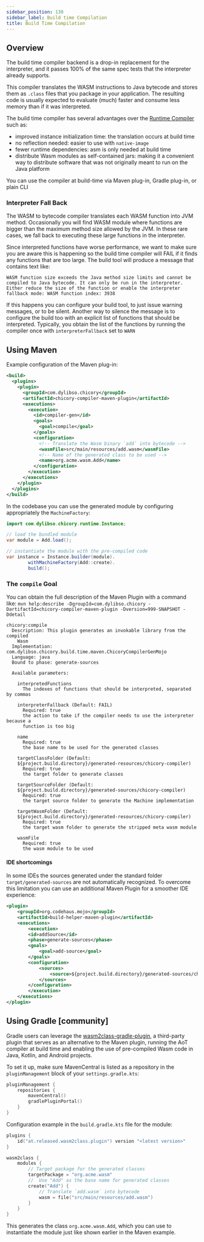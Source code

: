 ```yaml
---
sidebar_position: 130
sidebar_label: Build time Compilation
title: Build Time Compilation
---
```

## Overview

The build time compiler backend is a drop-in replacement for the interpreter, and it passes 100% of the same 
spec tests that the interpreter already supports.

This compiler translates the WASM instructions to Java bytecode and stores them as `.class` files
that you package in your application.  The resulting code is usually expected to evaluate (much) faster and 
consume less memory than if it was interpreted.

The build time compiler has several advantages over the [Runtime Compiler](runtime-compiler.md) such as: 

- improved instance initialization time: the translation occurs at build time
- no reflection needed: easier to use with `native-image`
- fewer runtime dependencies: asm is only needed at build time
- distribute Wasm modules as self-contained jars: making it a convenient way to distribute software that was not originally meant to run on the Java platform

You can use the compiler at build-time via Maven plug-in, Gradle plug-in, or plain CLI

### Interpreter Fall Back

The WASM to bytecode compiler translates each WASM function into JVM method.  Occasionally you will find WASM module where functions are bigger than the maximum method size allowed by the JVM.  In these rare cases, we fall back to executing these large functions in the interpreter.  

Since interpreted functions have worse performance, we want to make sure you are aware this is happening so the build time compiler will FAIL if it finds any functions that are too large.  The build tool will produce a message that contains text like:

```text
WASM function size exceeds the Java method size limits and cannot be compiled to Java bytecode. It can only be run in the interpreter. Either reduce the size of the function or enable the interpreter fallback mode: WASM function index: 3938
```

If this happens you can configure your build tool, to just issue warning messages, or to be silent.  Another way to silence the message is to configure the build too with an explicit list of functions that should be interpreted. Typically, you obtain the list of the functions by running the compiler once with `interpreterFallback` set to `WARN`

## Using Maven

Example configuration of the Maven plug-in:

```xml
<build>
  <plugins>
    <plugin>
      <groupId>com.dylibso.chicory</groupId>
      <artifactId>chicory-compiler-maven-plugin</artifactId>
      <executions>
        <execution>
          <id>compiler-gen</id>
          <goals>
            <goal>compile</goal>
          </goals>
          <configuration>
            <!-- Translate the Wasm binary `add` into bytecode -->
            <wasmFile>src/main/resources/add.wasm</wasmFile>
            <!-- Name of the generated class to be used -->
            <name>org.acme.wasm.Add</name>
          </configuration>
        </execution>
      </executions>
    </plugin>
  </plugins>
</build>
```

In the codebase you can use the generated module by configuring appropriately the `MachineFactory`:

<!--
```java
//DEPS com.dylibso.chicory:docs-lib:999-SNAPSHOT
//DEPS com.dylibso.chicory:runtime:999-SNAPSHOT

import com.dylibso.chicory.wasm.Parser;
import com.dylibso.chicory.wasm.WasmModule;
import com.dylibso.chicory.runtime.Instance;
import com.dylibso.chicory.runtime.Machine;
import com.dylibso.chicory.runtime.InterpreterMachine;

docs.FileOps.copyFromWasmCorpus("count_vowels.rs.wasm", "your.wasm");

// mocking up the generated code
class Add {

    public static WasmModule load() {
      return Parser.parse(new File("your.wasm"));
    }

    public static Machine create(Instance instance) {
        return new InterpreterMachine(instance);
    }

}
```
-->

```java
import com.dylibso.chicory.runtime.Instance;

// load the bundled module
var module = Add.load();

// instantiate the module with the pre-compiled code
var instance = Instance.builder(module).
        withMachineFactory(Add::create).
        build();
```
### The `compile` Goal

You can obtain the full description of the Maven Plugin with a command like:
`mvn help:describe -DgroupId=com.dylibso.chicory -DartifactId=chicory-compiler-maven-plugin -Dversion=999-SNAPSHOT -Ddetail`

```
chicory:compile
  Description: This plugin generates an invokable library from the compiled
    Wasm
  Implementation: com.dylibso.chicory.build.time.maven.ChicoryCompilerGenMojo
  Language: java
  Bound to phase: generate-sources

  Available parameters:

    interpretedFunctions
      The indexes of functions that should be interpreted, separated by commas

    interpreterFallback (Default: FAIL)
      Required: true
      the action to take if the compiler needs to use the interpreter because a
      function is too big

    name
      Required: true
      the base name to be used for the generated classes

    targetClassFolder (Default:
    ${project.build.directory}/generated-resources/chicory-compiler)
      Required: true
      the target folder to generate classes

    targetSourceFolder (Default:
    ${project.build.directory}/generated-sources/chicory-compiler)
      Required: true
      the target source folder to generate the Machine implementation

    targetWasmFolder (Default:
    ${project.build.directory}/generated-resources/chicory-compiler)
      Required: true
      the target wasm folder to generate the stripped meta wasm module

    wasmFile
      Required: true
      the wasm module to be used
```

#### IDE shortcomings

In some IDEs the sources generated under the standard folder `target/generated-sources` are not automatically recognized.
To overcome this limitation you can use an additional Maven Plugin for a smoother IDE experience:

```xml
<plugin>
    <groupId>org.codehaus.mojo</groupId>
    <artifactId>build-helper-maven-plugin</artifactId>
    <executions>
        <execution>
        <id>addSource</id>
        <phase>generate-sources</phase>
        <goals>
            <goal>add-source</goal>
        </goals>
        <configuration>
            <sources>
                <source>${project.build.directory}/generated-sources/chicory-compiler</source>
            </sources>
        </configuration>
        </execution>
    </executions>
</plugin>
```

## Using Gradle [community]

Gradle users can leverage the [wasm2class-gradle-plugin](https://github.com/illarionov/wasm2class-gradle-plugin),
a third-party plugin that serves as an alternative to the Maven plugin, running the AoT compiler at build time
and enabling the use of pre-compiled Wasm code in Java, Kotlin, and Android projects.

To set it up, make sure MavenCentral is listed as a repository in the `pluginManagement` block of your `settings.gradle.kts`:

```kotlin
pluginManagement {
    repositories {
        mavenCentral()
        gradlePluginPortal()
    }
}
```

Configuration example in the `build.gradle.kts` file for the module:

```kotlin
plugins {
    id("at.released.wasm2class.plugin") version "<latest version>"
}

wasm2class {
    modules {
        // Target package for the generated classes
        targetPackage = "org.acme.wasm"
        //  Use "Add" as the base name for generated classes
        create("Add") {
            // Translate `add.wasm` into bytecode
            wasm = file("src/main/resources/add.wasm")
        }
    }
}
```

This generates the class `org.acme.wasm.Add`, which you can use to instantiate the module just like shown earlier
in the Maven example.

<!--
```java
docs.FileOps.writeResult("docs/usage", "build-time-compiler.md.result", "empty");
```
-->
